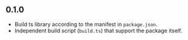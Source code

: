 ## 0.1.0

- Build ts library according to the manifest in `package.json`.
- Independent build script (`build.ts`) that support the package itself.
